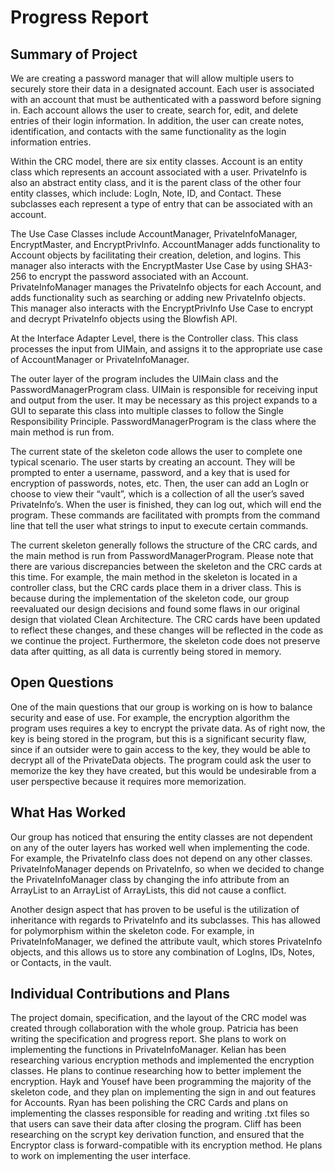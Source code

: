 # Progress Report

## Summary of Project
We are creating a password manager that will allow multiple users to securely store their data in a designated account. Each user is associated with an account that must be authenticated with a password before signing in. Each account allows the user to create, search for, edit, and delete entries of their login information. In addition, the user can create notes, identification, and contacts with the same functionality as the login information entries. 

Within the CRC model, there are six entity classes. Account is an entity class which represents an account associated with a user. PrivateInfo is also an abstract entity class, and it is the parent class of the other four entity classes, which include: LogIn, Note, ID, and Contact. These subclasses each represent a type of entry that can be associated with an account. 

The Use Case Classes include AccountManager, PrivateInfoManager, EncryptMaster, and EncryptPrivInfo. AccountManager adds functionality to Account objects by facilitating their creation, deletion, and logins. This manager also interacts with the EncryptMaster Use Case by using SHA3-256 to encrypt the password associated with an Account. PrivateInfoManager manages the PrivateInfo objects for each Account, and adds functionality such as searching or adding new PrivateInfo objects. This manager also interacts with the EncryptPrivInfo Use Case to encrypt and decrypt PrivateInfo objects using the Blowfish API. 

At the Interface Adapter Level, there is the Controller class. This class processes the input from UIMain, and assigns it to the appropriate use case of AccountManager or PrivateInfoManager.
 
The outer layer of the program includes the UIMain class and the PasswordManagerProgram class. UIMain is responsible for receiving input and output from the user. It may be necessary as this project expands to a GUI to separate this class into multiple classes to follow the Single Responsibility Principle. PasswordManagerProgram is the class where the main method is run from. 

The current state of the skeleton code allows the user to complete one typical scenario. The user starts by creating an account. They will be prompted to enter a username, password, and a key that is used for encryption of passwords, notes, etc. Then, the user can add an LogIn or choose to view their “vault”, which is a collection of all the user’s saved PrivateInfo’s. When the user is finished, they can log out, which will end the program. These commands are facilitated with prompts from the command line that tell the user what strings to input to execute certain commands.


The current skeleton generally follows the structure of the CRC cards, and the main method is run from PasswordManagerProgram. Please note that there are various discrepancies between the skeleton and the CRC cards at this time. For example, the main method in the skeleton is located in a controller class, but the CRC cards place them in a driver class. This is because during the implementation of the skeleton code, our group reevaluated our design decisions and found some flaws in our original design that violated Clean Architecture. The CRC cards have been updated to reflect these changes, and these changes will be reflected in the code as we continue the project. Furthermore, the skeleton code does not preserve data after quitting, as all data is currently being stored in memory. 

## Open Questions
One of the main questions that our group is working on is how to balance security and ease of use. For example, the encryption algorithm the program uses requires a key to encrypt the private data. As of right now, the key is being stored in the program, but this is a significant security flaw, since if an outsider were to gain access to the key, they would be able to decrypt all of the PrivateData objects. The program could ask the user to memorize the key they have created, but this would be undesirable from a user perspective because it requires more memorization. 

## What Has Worked
Our group has noticed that ensuring the entity classes are not dependent on any of the outer layers has worked well when implementing the code. For example, the PrivateInfo class does not depend on any other classes. PrivateInfoManager depends on PrivateInfo, so when we decided to change the PrivateInfoManager class by changing the info attribute from an ArrayList to an ArrayList of ArrayLists, this did not cause a conflict. 

Another design aspect that has proven to be useful is the utilization of inheritance with regards to PrivateInfo and its subclasses. This has allowed for polymorphism within the skeleton code. For example, in PrivateInfoManager, we defined the attribute vault, which stores PrivateInfo objects, and this allows us to store any combination of LogIns, IDs, Notes, or Contacts, in the vault.  

## Individual Contributions and Plans
The project domain, specification, and the layout of the CRC model was created through collaboration with the whole group. Patricia has been writing the specification and progress report. She plans to work on implementing the functions in PrivateInfoManager. Kelian has been researching various encryption methods and implemented the encryption classes. He plans to continue researching how to better implement the encryption. Hayk and Yousef have been programming the majority of the skeleton code, and they plan on implementing the sign in and out features for Accounts. Ryan has been polishing the CRC Cards and plans on implementing the classes responsible for reading and writing .txt files so that users can save their data after closing the program. Cliff has been researching on the scrypt key derivation function, and ensured that the Encryptor class is forward-compatible with its encryption method. He plans to work on implementing the user interface. 
